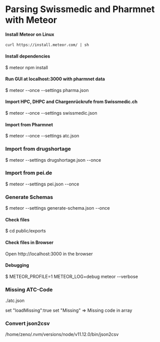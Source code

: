 # Parsing Swissmedic and Pharmnet with Meteor

#### Install Meteor on Linux
`curl https://install.meteor.com/ | sh`

#### Install dependencies
$ meteor npm install

#### Run GUI at localhost:3000 with pharmnet data
$ meteor --once --settings pharma.json

#### Import HPC, DHPC and Chargenrückrufe from Swissmedic.ch
$ meteor --once --settings swissmedic.json

#### Import from Pharmnet
$ meteor --once --settings atc.json   


### Import from drugshortage

$ meteor --settings drugshortage.json --once


### Import from pei.de
$ meteor --settings pei.json  --once




### Generate Schemas
$ meteor --settings generate-schema.json --once


#### Check files
$ cd public/exports

#### Check files in Browser
Open http://localhost:3000 in the browser

#### Debugging
$ METEOR_PROFILE=1 METEOR_LOG=debug meteor --verbose

### Missing ATC-Code
./atc.json

set "loadMissing":true
set "Missing" => Missing code in array

### Convert json2csv
/home/zeno/.nvm/versions/node/v11.12.0/bin/json2csv
